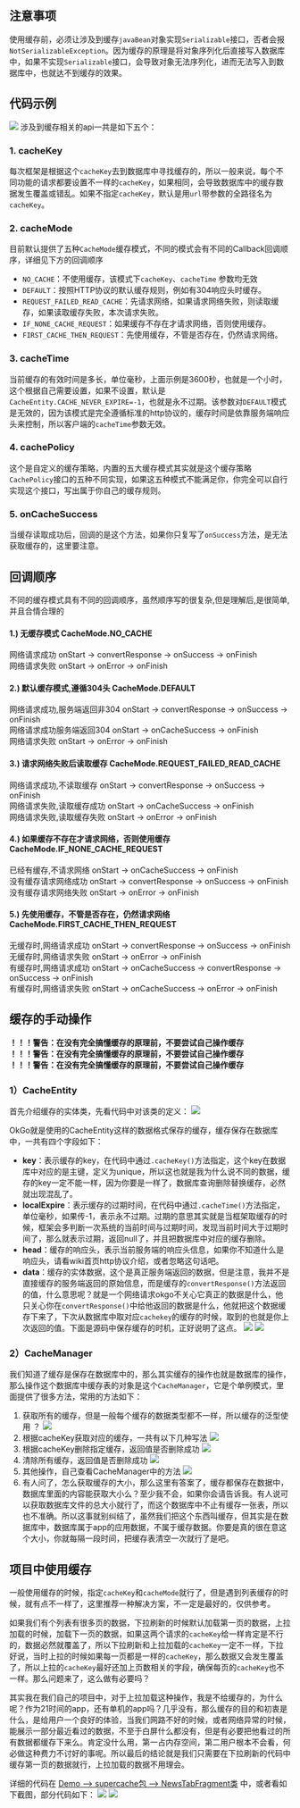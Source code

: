 ## 注意事项
使用缓存前，必须让涉及到缓存`javaBean`对象实现`Serializable`接口，否者会报`NotSerializableException`。因为缓存的原理是将对象序列化后直接写入数据库中，如果不实现`Serializable`接口，会导致对象无法序列化，进而无法写入到数据库中，也就达不到缓存的效果。

## 代码示例
![](http://7xss53.com1.z0.glb.clouddn.com/markdown/9ze5r.jpg)
涉及到缓存相关的api一共是如下五个：

### 1. cacheKey
每次框架是根据这个`cacheKey`去到数据库中寻找缓存的，所以一般来说，每个不同功能的请求都要设置不一样的`cacheKey`，如果相同，会导致数据库中的缓存数据发生覆盖或错乱。如果不指定`cacheKey`，默认是用`url`带参数的全路径名为`cacheKey`。

### 2. cacheMode
目前默认提供了五种`CacheMode`缓存模式，不同的模式会有不同的Callback回调顺序，详细见下方的回调顺序
-  `NO_CACHE`：不使用缓存，该模式下`cacheKey`、`cacheTime` 参数均无效
- `DEFAULT`：按照HTTP协议的默认缓存规则，例如有304响应头时缓存。
- `REQUEST_FAILED_READ_CACHE`：先请求网络，如果请求网络失败，则读取缓存，如果读取缓存失败，本次请求失败。
- `IF_NONE_CACHE_REQUEST`：如果缓存不存在才请求网络，否则使用缓存。
- `FIRST_CACHE_THEN_REQUEST`：先使用缓存，不管是否存在，仍然请求网络。

### 3. cacheTime
当前缓存的有效时间是多长，单位毫秒，上面示例是3600秒，也就是一个小时，这个根据自己需要设置，如果不设置，默认是`CacheEntity.CACHE_NEVER_EXPIRE=-1`，也就是永不过期。该参数对`DEFAULT`模式是无效的，因为该模式是完全遵循标准的http协议的，缓存时间是依靠服务端响应头来控制，所以客户端的`cacheTime`参数无效。

### 4. cachePolicy
这个是自定义的缓存策略，内置的五大缓存模式其实就是这个缓存策略`CachePolicy`接口的五种不同实现，如果这五种模式不能满足你，你完全可以自行实现这个接口，写出属于你自己的缓存规则。

### 5. onCacheSuccess
当缓存读取成功后，回调的是这个方法，如果你只复写了`onSuccess`方法，是无法获取缓存的，这里要注意。

## 回调顺序
不同的缓存模式具有不同的回调顺序，虽然顺序写的很复杂,但是理解后,是很简单,并且合情合理的
#### 1.) 无缓存模式 CacheMode.NO_CACHE
网络请求成功 onStart -> convertResponse -> onSuccess -> onFinish  
网络请求失败 onStart -> onError -> onFinish  

#### 2.) 默认缓存模式,遵循304头 CacheMode.DEFAULT
网络请求成功,服务端返回非304 onStart -> convertResponse -> onSuccess -> onFinish  
网络请求成功服务端返回304 onStart -> onCacheSuccess -> onFinish  
网络请求失败 onStart -> onError -> onFinish  

#### 3.) 请求网络失败后读取缓存 CacheMode.REQUEST_FAILED_READ_CACHE
网络请求成功,不读取缓存 onStart -> convertResponse -> onSuccess -> onFinish  
网络请求失败,读取缓存成功 onStart -> onCacheSuccess -> onFinish  
网络请求失败,读取缓存失败 onStart -> onError -> onFinish  

#### 4.) 如果缓存不存在才请求网络，否则使用缓存 CacheMode.IF_NONE_CACHE_REQUEST
已经有缓存,不请求网络 onStart -> onCacheSuccess -> onFinish  
没有缓存请求网络成功 onStart -> convertResponse -> onSuccess -> onFinish  
没有缓存请求网络失败 onStart -> onError -> onFinish  

#### 5.) 先使用缓存，不管是否存在，仍然请求网络 CacheMode.FIRST_CACHE_THEN_REQUEST
无缓存时,网络请求成功 onStart -> convertResponse -> onSuccess -> onFinish  
无缓存时,网络请求失败 onStart -> onError -> onFinish  
有缓存时,网络请求成功 onStart -> onCacheSuccess -> convertResponse -> onSuccess -> onFinish  
有缓存时,网络请求失败 onStart -> onCacheSuccess -> onError -> onFinish  

## 缓存的手动操作
**！！！警告：在没有完全搞懂缓存的原理前，不要尝试自己操作缓存**  
**！！！警告：在没有完全搞懂缓存的原理前，不要尝试自己操作缓存**  
**！！！警告：在没有完全搞懂缓存的原理前，不要尝试自己操作缓存**  

### 1）CacheEntity
首先介绍缓存的实体类，先看代码中对该类的定义：
![](https://ws4.sinaimg.cn/large/006tKfTcly1fh11gevb5xj31220fqwhs.jpg)

OkGo就是使用的CacheEntity这样的数据格式保存的缓存，缓存保存在数据库中，一共有四个字段如下：
- **key**：表示缓存的key，在代码中通过`.cacheKey()`方法指定，这个key在数据库中对应的是主键，定义为unique，所以这也就是我为什么说不同的数据，缓存的key一定不能一样，因为你要是一样了，数据库查询删除替换缓存，必然就出现混乱了。
- **localExpire**：表示缓存的过期时间，在代码中通过`.cacheTime()`方法指定，单位毫秒，如果传-1，表示永不过期。过期的意思其实就是当框架取缓存的时候，框架会多判断一次系统的当前时间与过期时间，发现当前时间大于过期时间了，那么就表示过期，返回null了，并且把数据库中对应的缓存删除。
- **head**：缓存的响应头，表示当前服务端的响应头信息，如果你不知道什么是响应头，请看wiki首页http协议介绍，或者忽略这句话吧。
- **data**：缓存的实体数据，这个是真正服务端返回的数据，但是注意，我并不是直接缓存的服务端返回的原始信息，而是缓存的`convertResponse()`方法返回的值，什么意思呢？就是一个网络请求okgo不关心它真正的数据是什么，他只关心你在`convertResponse()`中给他返回的数据是什么，他就把这个数据缓存下来了，下次从数据库中取对应`cachekey`的缓存的时候，取到的也就是你上次返回的值。下面是源码中保存缓存的时机，正好说明了这点。
![](https://ws1.sinaimg.cn/large/006tKfTcly1fh11vbj7yzj30yc050aax.jpg)
![](https://ws4.sinaimg.cn/large/006tKfTcly1fh11x9g8ayj31380j80w2.jpg)

### 2）CacheManager
我们知道了缓存是保存在数据库中的，那么其实缓存的操作也就是数据库的操作，那么操作这个数据库中缓存表的对象是这个`CacheManager`，它是个单例模式，里面提供了很多方法，常用的方法如下：

1. 获取所有的缓存，但是一般每个缓存的数据类型都不一样，所以缓存的泛型使用 ？
![](https://ws4.sinaimg.cn/large/006tKfTcly1fh12eu3cd0j311s03wgm8.jpg)
2. 根据cacheKey获取对应的缓存，一共有以下几种写法
![](https://ws1.sinaimg.cn/large/006tKfTcly1fh12e7qvwzj31820ecn1g.jpg)
3. 根据cacheKey删除指定缓存，返回值是否删除成功
![](https://ws1.sinaimg.cn/large/006tKfTcly1fh12gblccmj30yi03qwes.jpg)
4. 清除所有缓存，返回值是否删除成功
![](https://ws2.sinaimg.cn/large/006tKfTcly1fh12gq0d6wj30vm034mxd.jpg)
5. 其他操作，自己查看CacheManager中的方法
![](https://ws4.sinaimg.cn/large/006tKfTcly1fh12itzs8ej311i0c2q50.jpg)
6. 有人问了，怎么获取缓存的大小，那么这里有答案了，缓存都保存在数据中，数据库里面的内容能获取大小么？至少我不会，如果你会请告诉我。有人说可以获取数据库文件的总大小就行了，而这个数据库中不止有缓存一张表，所以也不准确。所以这事就别纠结了，虽然我们把这个东西叫缓存，但其实是在数据库中，数据库属于app的应用数据，不属于缓存数据。你要是真的很在意这个大小，你就每隔一段时间，把缓存表清空一次就行了是吧。

## 项目中使用缓存
一般使用缓存的时候，指定`cacheKey`和`cacheMode`就行了，但是遇到列表缓存的时候，就有点不一样了，这里推荐一种解决方案，不一定是最好的，仅供参考。

如果我们有个列表有很多页的数据，下拉刷新的时候默认加载第一页的数据，上拉加载的时候，加载下一页的数据，如果这两个请求的`cacheKey`给一样肯定是不行的，数据必然就覆盖了，所以下拉刷新和上拉加载的`cacheKey`一定不一样，下拉好说，当时上拉的时候如果每一页都是一样的`cacheKey`，那么数据又会发生覆盖了，所以上拉的`cacheKey`最好还加上页数相关的字段，确保每页的`cacheKey`也不一样。那么问题来了，这么做有必要吗？

其实我在我们自己的项目中，对于上拉加载这种操作，我是不给缓存的，为什么呢？作为21时间的app，还有单机的app吗？几乎没有，那么缓存的目的和初衷是什么，是给用户一个良好的体验，当我们网路不好的时候，或者网络异常的时候，能展示一部分最近看过的数据，不至于白屏什么都没有，但是有必要把他看过的所有数据都缓存下来么。肯定没什么用，第一占内存空间，第二用户根本不会看，何必做这种费力不讨好的事呢。所以最后的结论就是我们只需要在下拉刷新的代码中缓存第一页的数据就行，上拉加载的数据不用理会。

详细的代码在 [Demo --> supercache包 --> NewsTabFragment类](https://github.com/jeasonlzy/okhttp-OkGo/blob/master/demo/src/main/java/com/lzy/demo/supercache/NewsTabFragment.java) 中，或者看如下截图，部分代码如下：
![](https://ws1.sinaimg.cn/large/006tKfTcly1fh13b5valjj318e0oan2a.jpg)
![](https://ws2.sinaimg.cn/large/006tKfTcly1fh13bz05cqj315i0t4afr.jpg)